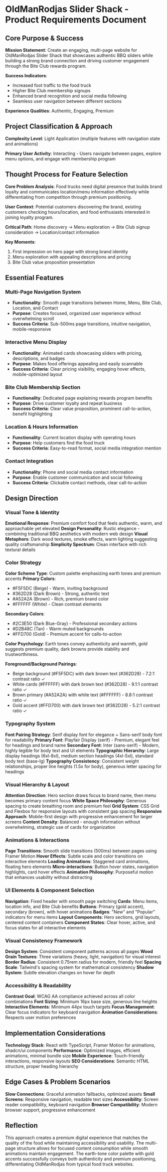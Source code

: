 # OldManRodjas Slider Shack - Product Requirements Document

## Core Purpose & Success

**Mission Statement**: Create an engaging, multi-page website for OldManRodjas Slider Shack that showcases authentic BBQ sliders while building a strong brand connection and driving customer engagement through the Bite Club rewards program.

**Success Indicators**: 
- Increased foot traffic to the food truck
- Higher Bite Club membership signups
- Enhanced brand recognition and social media following
- Seamless user navigation between different sections

**Experience Qualities**: Authentic, Engaging, Premium

## Project Classification & Approach

**Complexity Level**: Light Application (multiple features with navigation state and animations)

**Primary User Activity**: Interacting - Users navigate between pages, explore menu options, and engage with membership program

## Thought Process for Feature Selection

**Core Problem Analysis**: Food trucks need digital presence that builds brand loyalty and communicates location/menu information effectively while differentiating from competition through premium positioning.

**User Context**: Potential customers discovering the brand, existing customers checking hours/location, and food enthusiasts interested in joining loyalty program.

**Critical Path**: Home discovery → Menu exploration → Bite Club signup consideration → Location/contact information

**Key Moments**: 
1. First impression on hero page with strong brand identity
2. Menu exploration with appealing descriptions and pricing
3. Bite Club value proposition presentation

## Essential Features

### Multi-Page Navigation System
- **Functionality**: Smooth page transitions between Home, Menu, Bite Club, Location, and Contact
- **Purpose**: Creates focused, organized user experience without overwhelming scroll
- **Success Criteria**: Sub-500ms page transitions, intuitive navigation, mobile-responsive

### Interactive Menu Display
- **Functionality**: Animated cards showcasing sliders with pricing, descriptions, and badges
- **Purpose**: Makes food offerings appealing and easily scannable
- **Success Criteria**: Clear pricing visibility, engaging hover effects, mobile-optimized layout

### Bite Club Membership Section
- **Functionality**: Dedicated page explaining rewards program benefits
- **Purpose**: Drive customer loyalty and repeat business
- **Success Criteria**: Clear value proposition, prominent call-to-action, benefit highlighting

### Location & Hours Information
- **Functionality**: Current location display with operating hours
- **Purpose**: Help customers find the food truck
- **Success Criteria**: Easy-to-read format, social media integration mention

### Contact Integration
- **Functionality**: Phone and social media contact information
- **Purpose**: Enable customer communication and social following
- **Success Criteria**: Clickable contact methods, clear call-to-action

## Design Direction

### Visual Tone & Identity
**Emotional Response**: Premium comfort food that feels authentic, warm, and approachable yet elevated
**Design Personality**: Rustic elegance - combining traditional BBQ aesthetics with modern web design
**Visual Metaphors**: Dark wood textures, smoke effects, warm lighting suggesting quality craftsmanship
**Simplicity Spectrum**: Clean interface with rich textural details

### Color Strategy
**Color Scheme Type**: Custom palette emphasizing earth tones and premium accents
**Primary Colors**: 
- #F5F5DC (Beige) - Warm, inviting background
- #362D28 (Dark Brown) - Strong, authentic text
- #A52A2A (Brown) - Rich, premium brand color
- #FFFFFF (White) - Clean contrast elements

**Secondary Colors**:
- #2C3E50 (Dark Blue-Gray) - Professional secondary actions
- #D2B48C (Tan) - Warm muted backgrounds
- #FFD700 (Gold) - Premium accent for calls-to-action

**Color Psychology**: Earth tones convey authenticity and warmth, gold suggests premium quality, dark browns provide stability and trustworthiness.

**Foreground/Background Pairings**:
- Beige background (#F5F5DC) with dark brown text (#362D28) - 7.2:1 contrast ratio ✓
- White cards (#FFFFFF) with dark brown text (#362D28) - 9.1:1 contrast ratio ✓
- Brown primary (#A52A2A) with white text (#FFFFFF) - 8.8:1 contrast ratio ✓
- Gold accent (#FFD700) with dark brown text (#362D28) - 5.2:1 contrast ratio ✓

### Typography System
**Font Pairing Strategy**: Serif display font for elegance + Sans-serif body font for readability
**Primary Font**: Playfair Display (serif) - Premium, elegant feel for headings and brand name
**Secondary Font**: Inter (sans-serif) - Modern, highly legible for body text and UI elements
**Typographic Hierarchy**: Large display headings (6xl-8xl), medium section headings (4xl-5xl), standard body text (base-lg)
**Typography Consistency**: Consistent weight relationships, proper line heights (1.5x for body), generous letter spacing for headings

### Visual Hierarchy & Layout
**Attention Direction**: Hero section draws focus to brand name, then menu becomes primary content focus
**White Space Philosophy**: Generous spacing to create breathing room and premium feel
**Grid System**: CSS Grid and Flexbox for responsive layouts with consistent gap spacing
**Responsive Approach**: Mobile-first design with progressive enhancement for larger screens
**Content Density**: Balanced - enough information without overwhelming, strategic use of cards for organization

### Animations & Interactions
**Page Transitions**: Smooth slide transitions (500ms) between pages using Framer Motion
**Hover Effects**: Subtle scale and color transitions on interactive elements
**Loading Animations**: Staggered card animations, floating hero elements
**Micro-interactions**: Button hover states, navigation highlights, card hover effects
**Animation Philosophy**: Purposeful motion that enhances usability without distracting

### UI Elements & Component Selection
**Navigation**: Fixed header with smooth page switching
**Cards**: Menu items, location info, and Bite Club benefits
**Buttons**: Primary (gold accent), secondary (brown), with hover animations
**Badges**: "New" and "Popular" indicators for menu items
**Layout Components**: Hero sections, grid layouts, centered content containers
**Component States**: Clear hover, active, and focus states for all interactive elements

### Visual Consistency Framework
**Design System**: Consistent component patterns across all pages
**Wood Grain Textures**: Three variations (heavy, light, navigation) for visual interest
**Border Radius**: Consistent 0.75rem radius for modern, friendly feel
**Spacing Scale**: Tailwind's spacing system for mathematical consistency
**Shadow System**: Subtle elevation changes on hover for depth

### Accessibility & Readability
**Contrast Goal**: WCAG AA compliance achieved across all color combinations
**Font Sizing**: Minimum 16px base size, generous line heights
**Interactive Elements**: Minimum 44px touch targets
**Focus Management**: Clear focus indicators for keyboard navigation
**Animation Considerations**: Respects user motion preferences

## Implementation Considerations
**Technology Stack**: React with TypeScript, Framer Motion for animations, shadcn/ui components
**Performance**: Optimized images, efficient animations, minimal bundle size
**Mobile Experience**: Touch-friendly interactions, responsive layouts
**SEO Considerations**: Semantic HTML structure, proper heading hierarchy

## Edge Cases & Problem Scenarios
**Slow Connections**: Graceful animation fallbacks, optimized assets
**Small Screens**: Responsive navigation, readable text sizes
**Accessibility**: Screen reader compatibility, keyboard navigation
**Browser Compatibility**: Modern browser support, progressive enhancement

## Reflection
This approach creates a premium digital experience that matches the quality of the food while maintaining accessibility and usability. The multi-page structure allows for focused content consumption while smooth animations maintain engagement. The earth-tone color palette with gold accents successfully conveys both authenticity and premium positioning, differentiating OldManRodjas from typical food truck websites.